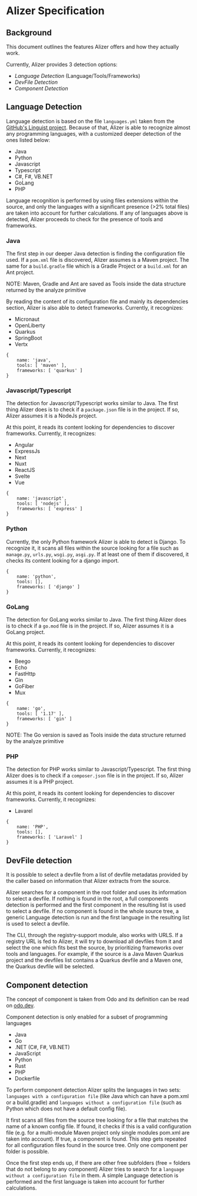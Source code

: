 # Alizer Specification

## Background

This document outlines the features Alizer offers and how they actually work.

Currently, Alizer provides 3 detection options:

- _Language Detection_ (Language/Tools/Frameworks)
- _DevFile Detection_
- _Component Detection_

## Language Detection

Language detection is based on the file `languages.yml` taken from the [GitHub's Linguist project](https://github.com/github/linguist/blob/master/lib/linguist/languages.yml). Because of that, Alizer is able to recognize almost any programming languages, with a customized deeper detection of the
ones listed below:

- Java
- Python
- Javascript
- Typescript
- C#, F#, VB.NET
- GoLang
- PHP

Language recognition is performed by using files extensions within the source, and only the languages with a significant
presence (>2% total files) are taken into account for further calculations. If any of languages above is detected, Alizer proceeds to check for the presence of tools and frameworks.

### Java

The first step in our deeper Java detection is finding the configuration file used. If a `pom.xml` file is discovered,
Alizer assumes is a Maven project. The same for a `build.gradle` file which is a Gradle Project or a `build.xml` for an
Ant project.

NOTE: Maven, Gradle and Ant are saved as Tools inside the data structure returned by the analyze primitive

By reading the content of its configuration file and mainly its dependencies section, Alizer is also able to detect
frameworks. Currently, it recognizes:

- Micronaut
- OpenLiberty
- Quarkus
- SpringBoot
- Vertx

```
{
    name: 'java',
    tools: [ 'maven' ],
    frameworks: [ 'quarkus' ]
}
```

### Javascript/Typescript

The detection for Javascript/Typescript works similar to Java. The first thing Alizer does is to check if a `package.json`
file is in the project. If so, Alizer assumes it is a NodeJs project.

At this point, it reads its content looking for dependencies to discover frameworks. Currently, it recognizes:

- Angular
- ExpressJs
- Next
- Nuxt
- ReactJS
- Svelte
- Vue

```
{
    name: 'javascript',
    tools: [ 'nodejs' ],
    frameworks: [ 'express' ]
}
```

### Python

Currently, the only Python framework Alizer is able to detect is Django.
To recognize it, it scans all files within the source looking for a file such as `manage.py`, `urls.py`, `wsgi.py`,
`asgi.py`. If at least one of them if discovered, it checks its content looking for a django import.

```
{
    name: 'python',
    tools: [],
    frameworks: [ 'django' ]
}
```

### GoLang

The detection for GoLang works similar to Java. The first thing Alizer does is to check if a `go.mod`
file is in the project. If so, Alizer assumes it is a GoLang project.

At this point, it reads its content looking for dependencies to discover frameworks. Currently, it recognizes:

- Beego
- Echo
- FastHttp
- Gin
- GoFiber
- Mux

```
{
    name: 'go',
    tools: [ '1.17' ],
    frameworks: [ 'gin' ]
}
```

NOTE: The Go version is saved as Tools inside the data structure returned by the analyze primitive

### PHP

The detection for PHP works similar to Javascript/Typescript. The first thing Alizer does is to check if a `composer.json`
file is in the project. If so, Alizer assumes it is a PHP project.

At this point, it reads its content looking for dependencies to discover frameworks. Currently, it recognizes:

- Lavarel

```
{
    name: 'PHP',
    tools: [],
    frameworks: [ 'Laravel' ]
}
```

## DevFile detection

It is possible to select a devfile from a list of devfile metadatas provided by the caller based on information that
Alizer extracts from the source.

Alizer searches for a component in the root folder and uses its information to select a devfile. If nothing is found in the root,
a full components detection is performed and the first component in the resulting list is used to select a devfile.
If no component is found in the whole source tree, a generic Language detection is run and the first language in the resulting list is used to select a devfile.

The CLI, through the registry-support module, also works with URLS. If a registry URL is fed to Alizer, it will try to
download all devfiles from it and select the one which fits best the source, by prioritizing frameworks over tools and languages.
For example, if the source is a Java Maven Quarkus project and the devfiles list contains a Quarkus devfile and a Maven
one, the Quarkus devfile will be selected.

## Component detection

The concept of component is taken from Odo and its definition can be read on [odo.dev](https://odo.dev/docs/getting-started/basics/#component).

Component detection is only enabled for a subset of programming languages

- Java
- Go
- .NET (C#, F#, VB.NET)
- JavaScript
- Python
- Rust
- PHP
- Dockerfile

To perform component detection Alizer splits the languages in two sets: `languages with a configuration file` (like Java
which can have a pom.xml or a build.gradle) and `languages without a configuration file` (such as Python which does not have a
default config file).

It first scans all files from the source tree looking for a file that matches the name of a known
config file. If found, it checks if this is a valid configuration file (e.g. for a multi-module Maven project only single
modules pom.xml are taken into account). If true, a component is found. This step gets repeated for all configuration files found in the source tree.
Only one component per folder is possible.

Once the first step ends up, if there are other free subfolders (free = folders that do not belong to any component) Alizer tries to search for
a `language without a configuration file` in them. A simple Language detection is performed and the first language is taken into account for further calculations.
